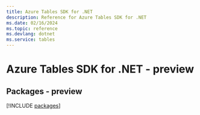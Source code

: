```yaml
---
title: Azure Tables SDK for .NET
description: Reference for Azure Tables SDK for .NET
ms.date: 02/16/2024
ms.topic: reference
ms.devlang: dotnet
ms.service: tables
---
```

# Azure Tables SDK for .NET - preview
## Packages - preview
[!INCLUDE [packages](tables-index.md)]